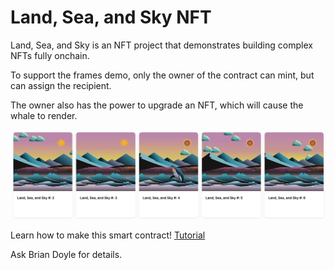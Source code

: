 # Land, Sea, and Sky NFT

Land, Sea, and Sky is an NFT project that demonstrates building complex NFTs fully onchain.

To support the frames demo, only the owner of the contract can mint, but can assign the recipient.

The owner also has the power to upgrade an NFT, which will cause the whale to render.

![sample](./nft.png)

Learn how to make this smart contract! [Tutorial](https://docs.base.org/guides/onchain-generative-nfts)

Ask Brian Doyle for details.
